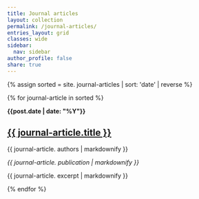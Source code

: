 ```yaml
---
title: Journal articles
layout: collection
permalink: /journal-articles/
entries_layout: grid
classes: wide
sidebar:
  nav: sidebar
author_profile: false
share: true
---
```


{% assign sorted = site. journal-articles | sort: 'date' | reverse  %}

{% for journal-article in sorted %}
   <p><b>{{post.date | date: "%Y"}}</b></p> 
  <h2>
    <a href="{{ journal-article.url }}">
      {{ journal-article.title }}
    </a>
  </h2>
  <p>{{ journal-article. authors | markdownify }}<p/>
  <p><i>{{ journal-article. publication | markdownify }}</i><p/>
  <p>{{ journal-article. excerpt | markdownify }}</p>
{% endfor %}
